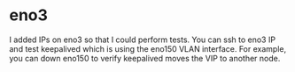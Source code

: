 # eno3

I added IPs on eno3 so that I could perform tests.
You can ssh to eno3 IP and test keepalived which is using the eno150 VLAN interface. For example, you can down eno150 to verify keepalived moves the VIP to another node.
